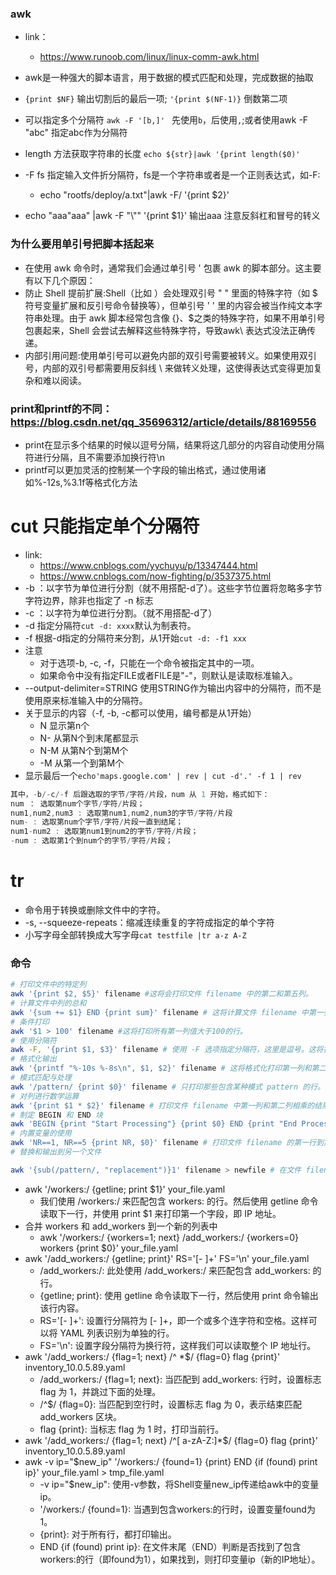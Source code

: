 ### awk
- link：
    - https://www.runoob.com/linux/linux-comm-awk.html
- awk是一种强大的脚本语言，用于数据的模式匹配和处理，完成数据的抽取

- `{print $NF}` 输出切割后的最后一项; `'{print $(NF-1)}` 倒数第二项
- 可以指定多个分隔符 `awk -F '[b,]' ` 先使用`b`，后使用`,`;或者使用awk -F "abc" 指定abc作为分隔符 
- length 方法获取字符串的长度 `echo ${str}|awk '{print length($0)'`
- -F fs 指定输入文件折分隔符，fs是一个字符串或者是一个正则表达式，如-F:
    - echo "rootfs/deploy/a.txt"|awk -F/ '{print $2}'
- echo "aaa\"aaa" |awk -F "\\\"" '{print $1}' 输出aaa 注意反斜杠和冒号的转义
  
### 为什么要用单引号把脚本括起来
- 在使用 awk 命令时，通常我们会通过单引号 ' 包裹 awk 的脚本部分。这主要有以下几个原因：
- 防止 Shell 提前扩展:Shell（比如 ）会处理双引号 " " 里面的特殊字符（如 $ 符号变量扩展和反引号命令替换等），但单引号 ' ' 里的内容会被当作纯文本字符串处理。由于 awk 脚本经常包含像 {}、$之类的特殊字符，如果不用单引号包裹起来，Shell 会尝试去解释这些特殊字符，导致awk\ 表达式没法正确传递。
- 内部引用问题:使用单引号可以避免内部的双引号需要被转义。如果使用双引号，内部的双引号都需要用反斜线 \ 来做转义处理，这使得表达式变得更加复杂和难以阅读。
### print和printf的不同：https://blog.csdn.net/qq_35696312/article/details/88169556
- print在显示多个结果的时候以逗号分隔，结果将这几部分的内容自动使用分隔符进行分隔，且不需要添加换行符\n
- printf可以更加灵活的控制某一个字段的输出格式，通过使用诸如%-12s,%3.1f等格式化方法

# cut 只能指定单个分隔符
   - link:
       - https://www.cnblogs.com/yychuyu/p/13347444.html
       - https://www.cnblogs.com/now-fighting/p/3537375.html
   - -b ：以字节为单位进行分割（就不用搭配-d了）。这些字节位置将忽略多字节字符边界，除非也指定了 -n 标志
   - -c ：以字符为单位进行分割。（就不用搭配-d了）
   - -d 指定分隔符`cut -d: xxxx`默认为制表符。
   - -f 根据-d指定的分隔符来分割，从1开始`cut -d: -f1 xxx`
   - 注意
       - 对于选项-b, -c, -f，只能在一个命令被指定其中的一项。
       - 如果命令中没有指定FILE或者FILE是"-"，则默认是读取标准输入。
   - --output-delimiter=STRING 使用STRING作为输出内容中的分隔符，而不是使用原来标准输入中的分隔符。
   - 关于显示的内容（-f, -b, -c都可以使用，编号都是从1开始）
       - N 显示第n个
       - N- 从第N个到末尾都显示
       - N-M 从第N个到第M个
       - -M 从第一个到第M个
   - 显示最后一个`echo'maps.google.com' | rev | cut -d'.' -f 1 | rev`
   ```cs
   其中，-b/-c/-f 后跟选取的字节/字符/片段，num 从 1 开始，格式如下：
   num ： 选取第num个字节/字符/片段；
   num1,num2,num3 : 选取第num1,num2,num3的字节/字符/片段
   num- : 选取第num个字节/字符/片段一直到结尾；
   num1-num2 : 选取第num1到num2的字节/字符/片段；
   -num : 选取第1个到num个的字节/字符/片段；
   ```
# tr
   - 命令用于转换或删除文件中的字符。
   - -s, --squeeze-repeats：缩减连续重复的字符成指定的单个字符 
   - 小写字母全部转换成大写字母`cat testfile |tr a-z A-Z `

### 命令
```sh
# 打印文件中的特定列
awk '{print $2, $5}' filename #这将会打印文件 filename 中的第二和第五列。
# 计算文件中列的总和
awk '{sum += $1} END {print sum}' filename # 这将计算文件 filename 中第一列的总和。
# 条件打印
awk '$1 > 100' filename #这将打印所有第一列值大于100的行。
# 使用分隔符
awk -F, '{print $1, $3}' filename # 使用 -F 选项指定分隔符，这里是逗号。这将打印由逗号分隔的文件 filename 中的第一和第三列。
# 格式化输出
awk '{printf "%-10s %-8s\n", $1, $2}' filename # 这将格式化打印第一列和第二列，第一列为宽度 10 的左对齐字符串，第二列为宽度 8 的左对齐字符串。
# 模式匹配与处理 
awk '/pattern/ {print $0}' filename # 只打印那些包含某种模式 pattern 的行。
# 对列进行数学运算
awk '{print $1 * $2}' filename # 打印文件 filename 中第一列和第二列相乘的结果。
# 制定 BEGIN 和 END 块 
awk 'BEGIN {print "Start Processing"} {print $0} END {print "End Processing"}' filename #在处理文件 filename 前后，打印 “Start Processing” 和 “End Processing”。
# 内置变量的使用 
awk 'NR==1, NR==5 {print NR, $0}' filename # 打印文件 filename 的第一行到第五行，并在每行前面加上行号（NR 是行号变量）。
# 替换和输出到另一个文件

awk '{sub(/pattern/, "replacement")}1' filename > newfile # 在文件 filename 中把 pattern 替换为 replacement，并把结果输出到 newfile 文件中。
```
- awk '/workers:/ {getline; print $1}' your_file.yaml
    - 我们使用 /workers:/ 来匹配包含 workers: 的行。然后使用 getline 命令读取下一行，并使用 print $1 来打印第一个字段，即 IP 地址。
- 合并 workers 和 add_workers 到一个新的列表中
    - awk '/workers:/ {workers=1; next} /add_workers:/ {workers=0} workers {print $0}' your_file.yaml
- awk '/add_workers:/ {getline; print}' RS='[- ]+' FS='\n' your_file.yaml
    - /add_workers:/: 此处使用 /add_workers:/ 来匹配包含 add_workers: 的行。
    - {getline; print}: 使用 getline 命令读取下一行，然后使用 print 命令输出该行内容。
    - RS='[- ]+': 设置行分隔符为 [- ]+，即一个或多个连字符和空格。这样可以将 YAML 列表识别为单独的行。
    - FS='\n': 设置字段分隔符为换行符，这样我们可以读取整个 IP 地址行。
- awk '/add_workers:/ {flag=1; next} /^ *$/ {flag=0} flag {print}' inventory_10.0.5.89.yaml
    - /add_workers:/ {flag=1; next}: 当匹配到 add_workers: 行时，设置标志 flag 为 1，并跳过下面的处理。
    - /^$/ {flag=0}: 当匹配到空行时，设置标志 flag 为 0，表示结束匹配 add_workers 区块。
    - flag {print}: 当标志 flag 为 1 时，打印当前行。
- awk '/add_workers:/ {flag=1; next} /^[ a-zA-Z:]*$/ {flag=0} flag {print}' inventory_10.0.5.89.yaml
- awk -v ip="$new_ip" '/workers:/ {found=1} {print} END {if (found) print ip}' your_file.yaml > tmp_file.yaml
    - -v ip="$new_ip": 使用-v参数，将Shell变量new_ip传递给awk中的变量ip。
    - '/workers:/ {found=1}: 当遇到包含workers:的行时，设置变量found为1。
    - {print}: 对于所有行，都打印输出。
    - END {if (found) print ip}: 在文件末尾（END）判断是否找到了包含workers:的行（即found为1），如果找到，则打印变量ip（新的IP地址）。